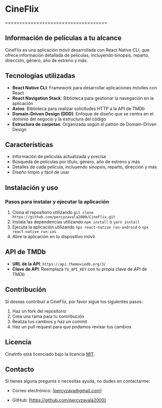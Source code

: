 # CineFlix
====================================

## Información de películas a tu alcance

CineFlix es una aplicación móvil desarrollada con React Native CLI, que ofrece información detallada de películas, incluyendo sinopsis, reparto, dirección, género, año de estreno y más.

## Tecnologías utilizadas

* **React Native CLI**: Framework para desarrollar aplicaciones móviles con React
* **React Navigation Stack**: Biblioteca para gestionar la navegación en la aplicación
* **Axios**: Biblioteca para realizar solicitudes HTTP a la API de TMDb
* **Domain-Driven Design (DDD)**: Enfoque de diseño que se centra en el dominio del negocio y la estructura del código
* **Estructura de carpetas**: Organizada según el patrón de Domain-Driven Design

## Características

* Información de películas actualizada y precisa
* Búsqueda de películas por título, género, año de estreno y más
* Detalles de cada película, incluyendo sinopsis, reparto, dirección y más
* Diseño limpio y fácil de usar

## Instalación y uso

### Pasos para instalar y ejecutar la aplicación

1. Clona el repositorio utilizando `git clone https://github.com/percyzavala2000/CineFlix.git`
2. Instala las dependencias utilizando `npm install` o `yarn install`
3. Ejecuta la aplicación utilizando `npx react-native run-android` o `npx react-native run-ios`
4. Abre la aplicación en tu dispositivo móvil

## API de TMDb

* **URL de la API**: `https://api.themoviedb.org/3/`
* **Clave de API**: Reemplaza `TU_API_KEY` con tu propia clave de API de TMDb

## Contribución

Si deseas contribuir a CineFlix, por favor sigue los siguientes pasos:

1. Haz un fork del repositorio
2. Crea una rama para tu contribución
3. Realiza tus cambios y haz un commit
4. Haz un pull request para que podamos revisar tus cambios

## Licencia

CineInfo está licenciado bajo la licencia [MIT](https://opensource.org/licenses/MIT).

## Contacto

Si tienes alguna pregunta o necesitas ayuda, no dudes en contactarme:

* Correo electrónico: [percyzava@gmail.com]

* GitHub: [https://github.com/percyzavala2000]
